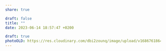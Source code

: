 ```yaml
---
share: true

draft: false
title: ""
date: 2023-06-14 18:57:47 +0200

draft: true
photoOLD: https://res.cloudinary.com/dbi2zounq/image/upload/v1686761864/fvy5b449atxomau7blhu.jpg
---
```


